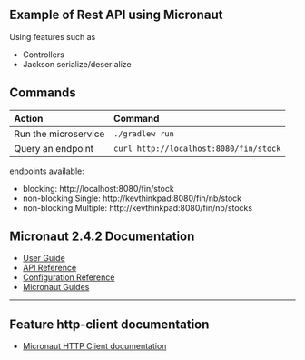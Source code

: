 ## Example of Rest API using Micronaut

Using features such as
- Controllers
- Jackson serialize/deserialize

## Commands

| Action               | Command                                    |
| :------------------- | :----------------------------------------- |
| Run the microservice | ```./gradlew run```                        |
| Query an endpoint    | ```curl http://localhost:8080/fin/stock``` |

endpoints available:
* blocking: http://localhost:8080/fin/stock
* non-blocking Single: http://kevthinkpad:8080/fin/nb/stock
* non-blocking Multiple: http://kevthinkpad:8080/fin/nb/stocks

## Micronaut 2.4.2 Documentation

- [User Guide](https://docs.micronaut.io/2.4.2/guide/index.html)
- [API Reference](https://docs.micronaut.io/2.4.2/api/index.html)
- [Configuration Reference](https://docs.micronaut.io/2.4.2/guide/configurationreference.html)
- [Micronaut Guides](https://guides.micronaut.io/index.html)
---

## Feature http-client documentation

- [Micronaut HTTP Client documentation](https://docs.micronaut.io/latest/guide/index.html#httpClient)

